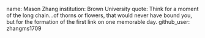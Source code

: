 name: Mason Zhang
institution: Brown University
quote: Think for a moment of the long chain...of thorns or flowers, that would never have bound you, but for the formation of the first link on one memorable day.
github_user: zhangms1709
